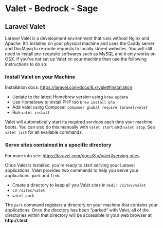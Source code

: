 # Valet - Bedrock - Sage

## Laravel Valet

Laravel Valet is a development environment that runs without Nginx and Apache. It’s installed on your physical machine and uses the Caddy server and DnsMasq to re-route requests to locally stored websites. You will still need to install pre-requisite softwares such as MySQL and it only works on OSX. If you've not set up Valet on your machine then use the following instructions to do so:

### Install Valet on your Machine

Installation docs: https://laravel.com/docs/8.x/valet#installation

* Update to the latest Homebrew version using `brew update`
* Use Homebrew to install PHP too `brew install php` 
* Add Valet using Composer `composer global require laravel/valet`
* Run `valet install` 

Valet will automatically start its required services each time your machine boots. You can also do this manually with `valet start` and `valet stop`. See `valet list` for all available commands. 

### Serve sites contained in a specific directory

For more info see: https://laravel.com/docs/8.x/valet#serving-sites

Once Valet is installed, you're ready to start serving your Laravel applications. Valet provides two commands to help you serve your applications: `park` and `link`.

* Create a directory to keep all you Valet sites in `mkdir /sites/valet`
* `cd /sites/valet`
* `valet park`

The `park` command registers a directory on your machine that contains your applications. Once the directory has been "parked" with Valet, all of the directories within that directory will be accessible in your web browser at **http://<directory-name>.test**





